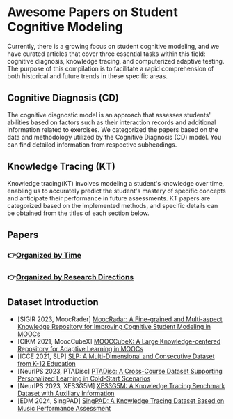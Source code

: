 # Awesome Papers on Student Cognitive Modeling
Currently, there is a growing focus on student cognitive modeling, and we have curated articles that cover three essential tasks within this field: cognitive diagnosis, knowledge tracing, and computerized adaptive testing. The purpose of this compilation is to facilitate a rapid comprehension of both historical and future trends in these specific areas.

## Cognitive Diagnosis (CD)
The cognitive diagnostic model is an approach that assesses students' abilities based on factors such as their interaction records and additional information related to exercises. We categorized the papers based on the data and methodology utilized by the Cognitive Diagnosis (CD) model. You can find detailed information from respective subheadings.

## Knowledge Tracing (KT)
Knowledge tracing(KT) involves modeling a student's knowledge over time, enabling us to accurately predict the student's mastery of specific concepts and anticipate their performance in future assessments. KT papers are categorized based on the implemented methods, and specific details can be obtained from the titles of each section below.


## Papers
### :point_right:[Organized by Time](./organized_by_time.md)
### :point_right:[Organized by Research Directions](./organized_by_research_directions.md)


## Dataset Introduction
- [SIGIR 2023, MoocRader] [MoocRadar: A Fine-grained and Multi-aspect Knowledge Repository for Improving Cognitive Student Modeling in MOOCs](https://arxiv.org/abs/2304.02205) 
- [CIKM 2021, MoocCubeX] [MOOCCubeX: A Large Knowledge-centered Repository for Adaptive Learning in MOOCs](https://dl.acm.org/doi/abs/10.1145/3459637.3482010) 
- [ICCE 2021, SLP] [SLP: A Multi-Dimensional and Consecutive Dataset from K-12 Education](https://aic-fe.bnu.edu.cn/fj/2021-ICCE-SLP.pdf) 
- [NeurIPS 2023, PTADisc] [PTADisc: A Cross-Course Dataset Supporting Personalized Learning in Cold-Start Scenarios](https://openreview.net/pdf?id=EIydMrHBHP)
- [NeurIPS 2023, XES3G5M] [XES3G5M: A Knowledge Tracing Benchmark Dataset with Auxiliary Information](https://openreview.net/attachment?id=Mn9oHNdYCE&name=pdf)
- [EDM 2024, SingPAD] [SingPAD: A Knowledge Tracing Dataset Based on Music Performance Assessment](https://educationaldatamining.org/edm2024/proceedings/2024.EDM-short-papers.30/2024.EDM-short-papers.30.pdf)
